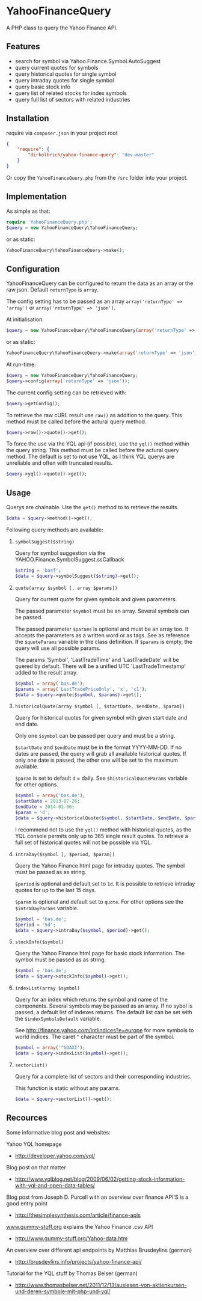 YahooFinanceQuery
=================
A PHP class to query the Yahoo Finance API.

Features
--------
- search for symbol via Yahoo.Finance.Symbol.AutoSuggest
- query current quotes for symbols
- query historical quotes for single symbol
- query intraday quotes for single symbol
- query basic stock info
- query list of related stocks for index symbols
- query full list of sectors with related industries

Installation
------------
require via `composer.json` in your project root
```json
{
    "require": {
        "dirkolbrich/yahoo-finance-query": "dev-master"
    }
}
```

Or copy the `YahooFinanceQuery.php` from the `/src` folder into your project.

Implementation
--------------
As simple as that:
```php
require 'YahooFinanceQuery.php';
$query = new YahooFinanceQuery\YahooFinanceQuery;
```

or as static:
```php
YahooFinanceQuery\YahooFinanceQuery->make();
```

Configuration
-------------
YahooFinanceQuery can be configured to return the data as an array or the raw json. Default `returnType` is `array`.

The config setting has to be passed as an array `array('returnType' => 'array')` or  `array('returnType' => 'json')`.

At initialisation:
```php
$query = new YahooFinanceQuery\YahooFinanceQuery(array('returnType' => 'json'));
```
or as static:
```php
YahooFinanceQuery\YahooFinanceQuery->make(array('returnType' => 'json'));
```

At run-time:
```php
$query = new YahooFinanceQuery\YahooFinanceQuery;
$query->config(array('returnType' => 'json'));
```

The current config setting can be retrieved with:
```php
$query->getConfig();
```

To retrieve the raw cURL result use `raw()` as addition to the query. This method must be called before the actural query method.
```php
$query->raw()->quote()->get();
```

To force the use via the YQL api (if possible), use the `yql()` method within the query string. This method must be called before the actural query method. The default is set to not use YQL, as I think YQL querys are unreliable and often with truncated results.
```php
$query->yql()->quote()->get();
```

Usage
-----
Querys are chainable. Use the `get()` method to to retrieve the results.
```php
$data = $query->method()->get();
```

Following query methods are available:

1. `symbolSuggest($string)`

    Query for symbol suggestion via the YAHOO.Finance.SymbolSuggest.ssCallback
    ```php
    $string = 'basf';
    $data = $query->symbolSuggest($string)->get();
    ```

2. `quote(array $symbol [, array $params])`

    Query for current quote for given symbols and given parameters.

    The passed parameter `$symbol` must be an array. Several symbols can be passed.

    The passed parameter `$params` is optional and must be an array too. It accepts the parameters as a written word or as tags. See as reference the `$quoteParams` variable in the class definition. If `$params` is empty, the query will use all possible params.

    The params 'Symbol', 'LastTradeTime' and 'LastTradeDate' will be quered by default. There will be a unified UTC 'LastTradeTimestamp' added to the result array.

    ```php
    $symbol = array('bas.de');
    $params = array('LastTradePriceOnly', 'x', 'c1');
    $data = $query->quote($symbol, $params)->get();
    ```

3. `historicalQuote(array $symbol [, $startDate, $endDate, $param])`

    Query for historical quotes for given symbol with given start date and end date.

    Only one `$symbol` can be passed per query and must be a string.

    `$startDate` and `$endDate` must be in the format YYYY-MM-DD. If no dates are passed, the query will grab all available historical quotes. If only one date is passed, the other one will be set to the maximum available.

    `$param` is set to default `d` = daily. See `$historicalQuoteParams` variable for other options.

    ```php
    $symbol = array('bas.de');
    $startDate = 2013-07-26;
    $endDate = 2014-01-06;
    $param = 'd';
    $data = $query->historicalQuote($symbol, $startDate, $endDate, $param)->get();
    ```
    I recommend not to use the `yql()` method with historical quotes, as the YQL console permits only up to 365 single result quotes. To retrieve a full set of historical quotes will not be possible via YQL.

4. `intraDay($symbol [, $period, $param])`

    Query the Yahoo Finance html page for intraday quotes. The symbol must be passed as as string.

    `$period` is optional and default set to `1d`. It is possible to retrieve intraday quotes for up to the last 15 days.

    `$param` is optional and default set to `quote`. For other options see the `$intraDayParams` variable.

    ```php
    $symbol = 'bas.de';
    $period = '5d';
    $data = $query->intraDay($symbol, $period)->get();
    ```

5. `stockInfo($symbol)`

    Query the Yahoo Finance html page for basic stock information. The symbol must be passed as as string.

    ```php
    $symbol = 'bas.de';
    $data = $query->stockInfo($symbol)->get();
    ```

6. `indexList(array $symbol)`

    Query for an index which returns the symbol and name of the components. Several symbols may be passed as an array. If no sybol is passed, a default list of indexes returns. The default list can be set with the `$indexSymbolsDefault` variable.

    See http://finance.yahoo.com/intlindices?e=europe for more symbols to world indices. The caret `^` character must be part of the symbol.

    ```php
    $symbol = array('^GDAXI');
    $data = $query->indexList($symbol)->get();
    ```

7. `sectorList()`

    Query for a complete list of sectors and their corresponding industries.

    This function is static without any params.

    ```php
    $data = $query->sectorList()->get();
    ```

Recources
---------
Some informative blog post and websites:

Yahoo YQL homepage
* http://developer.yahoo.com/yql/

Blog post on that matter
* http://www.yqlblog.net/blog/2009/06/02/getting-stock-information-with-yql-and-open-data-tables/

Blog post from Joseph D. Purcell with an overview over finance API'S is a good entry point
* http://thesimplesynthesis.com/article/finance-apis

www.gummy-stuff.org explains the Yahoo Finance .csv API
* http://www.gummy-stuff.org/Yahoo-data.htm

An overview over different api endpoints by Matthias Brusdeylins (german)
* http://brusdeylins.info/projects/yahoo-finance-api/

Tutorial for the YQL stuff by Thomas Belser (german)
* http://www.thomasbelser.net/2011/12/13/auslesen-von-aktienkursen-und-deren-symbole-mit-php-und-yql/
